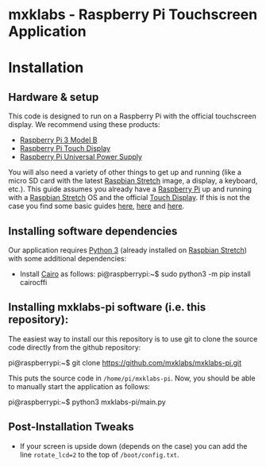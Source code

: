 mxklabs - Raspberry Pi Touchscreen Application
==============================================

# Installation

## Hardware & setup

This code is designed to run on a Raspberry Pi with the official touchscreen
display. We recommend using these products:

* [Raspberry Pi 3 Model B](https://www.raspberrypi.org/products/raspberry-pi-3-model-b/)
* [Raspberry Pi Touch Display](https://www.raspberrypi.org/products/raspberry-pi-touch-display/)
* [Raspberry Pi Universal Power Supply](https://www.raspberrypi.org/products/raspberry-pi-universal-power-supply/)

You will also need a variety of other things to get up and running (like a
micro SD card with the latest [Raspbian Stretch](https://www.raspberrypi.org/downloads/raspbian/)
image, a display, a keyboard, etc.). This guide assumes you already have a
[Raspberry Pi](https://www.raspberrypi.org/products/raspberry-pi-3-model-b/)
up and running with a [Raspbian Stretch](https://www.raspberrypi.org/downloads/raspbian/)
OS and the official [Touch Display](https://www.raspberrypi.org/products/raspberry-pi-touch-display/).
If this is not the case you find some basic guides
[here](https://www.imore.com/how-get-started-using-raspberry-pi),
[here](https://www.digikey.com/en/maker/blogs/raspberry-pi-3-how-to-configure-wi-fi-and-bluetooth/03fcd2a252914350938d8c5471cf3b63) and
[here](https://thepihut.com/blogs/raspberry-pi-tutorials/45295044-raspberry-pi-7-touch-screen-assembly-guide).

## Installing software dependencies

Our application requires [Python 3](https://www.python.org/downloads/) (already
installed on [Raspbian Stretch](https://www.raspberrypi.org/downloads/raspbian/))
with some additional dependencies:

* Install [Cairo](https://cairographics.org/) as follows:
 pi@raspberrypi:~$ sudo python3 -m pip install cairocffi


## Installing mxklabs-pi software (i.e. this repository):

The easiest way to install our this repository is to use git to clone the source
code directly from the github repository:

 pi@raspberrypi:~$ git clone https://github.com/mxklabs/mxklabs-pi.git

This puts the source code in `/home/pi/mxklabs-pi`. Now, you should be able to
manually start the application as follows:

 pi@raspberrypi:~$ python3 mxklabs-pi/main.py


## Post-Installation Tweaks

* If your screen is upside down (depends on the case) you can add the
  line `rotate_lcd=2` to the top of `/boot/config.txt`.
